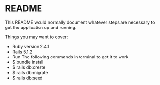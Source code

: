 # README

This README would normally document whatever steps are necessary to get the
application up and running.

Things you may want to cover:

* Ruby version 2.4.1
* Rails 5.1.2
* Run The following commands in terminal to get it to work
* $ bundle install
* $ rails db:create
* $ rails db:migrate
* $ rails db:seed
